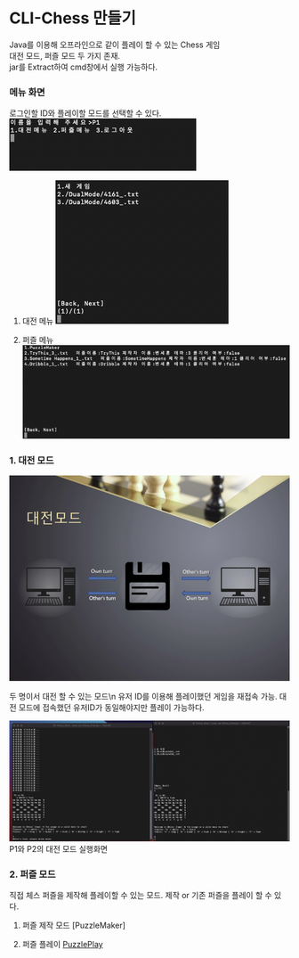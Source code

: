 # CLI-Chess 만들기
Java를 이용해 오프라인으로 같이 플레이 할 수 있는 Chess 게임        
대전 모드, 퍼즐 모드 두 가지 존재.      
jar를 Extract하여 cmd창에서 실행 가능하다.      

### 메뉴 화면
로그인할 ID와 플레이할 모드를 선택할 수 있다.
![Main](Images/MainMenu.png)        

1. 대전 메뉴
![DualMenu](Images/DualMenu.png)

2. 퍼즐 메뉴
![PuzzleMenu](Images/PuzzleMenu.png)

### 1. 대전 모드
![Dual](Images/Dual.png)

두 명이서 대전 할 수 있는 모드\n
유저 ID를 이용해 플레이했던 게임을 재접속 가능.
대전 모드에 접속했던 유저ID가 동일해야지만 플레이 가능하다.

![PlayScreen](Images/Playscreen.png)
P1와 P2의 대전 모드 실행화면        

### 2. 퍼즐 모드
직접 체스 퍼즐을 제작해 플레이할 수 있는 모드.
제작 or 기존 퍼즐을 플레이 할 수 있다.

1. 퍼즐 제작 모드
[PuzzleMaker]

2. 퍼즐 플레이
[PuzzlePlay](Images/PuzzlePlay.png)